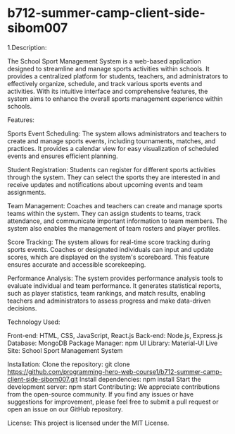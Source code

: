 # b712-summer-camp-client-side-sibom007


1.Description:

The School Sport Management System is a web-based application designed to streamline and manage sports activities within schools. It provides a centralized platform for students, teachers, and administrators to effectively organize, schedule, and track various sports events and activities. With its intuitive interface and comprehensive features, the system aims to enhance the overall sports management experience within schools.

Features:

Sports Event Scheduling: The system allows administrators and teachers to create and manage sports events, including tournaments, matches, and practices. It provides a calendar view for easy visualization of scheduled events and ensures efficient planning.

Student Registration: Students can register for different sports activities through the system. They can select the sports they are interested in and receive updates and notifications about upcoming events and team assignments.

Team Management: Coaches and teachers can create and manage sports teams within the system. They can assign students to teams, track attendance, and communicate important information to team members. The system also enables the management of team rosters and player profiles.

Score Tracking: The system allows for real-time score tracking during sports events. Coaches or designated individuals can input and update scores, which are displayed on the system's scoreboard. This feature ensures accurate and accessible scorekeeping.

Performance Analysis: The system provides performance analysis tools to evaluate individual and team performance. It generates statistical reports, such as player statistics, team rankings, and match results, enabling teachers and administrators to assess progress and make data-driven decisions.

Technology Used:

Front-end: HTML, CSS, JavaScript, React.js
Back-end: Node.js, Express.js
Database: MongoDB
Package Manager: npm
UI Library: Material-UI
Live Site: School Sport Management System

Installation:
Clone the repository: git clone https://github.com/programming-hero-web-course1/b712-summer-camp-client-side-sibom007.git
Install dependencies: npm install
Start the development server: npm start
Contributing:
We appreciate contributions from the open-source community. If you find any issues or have suggestions for improvement, please feel free to submit a pull request or open an issue on our GitHub repository.

License:
This project is licensed under the MIT License.

